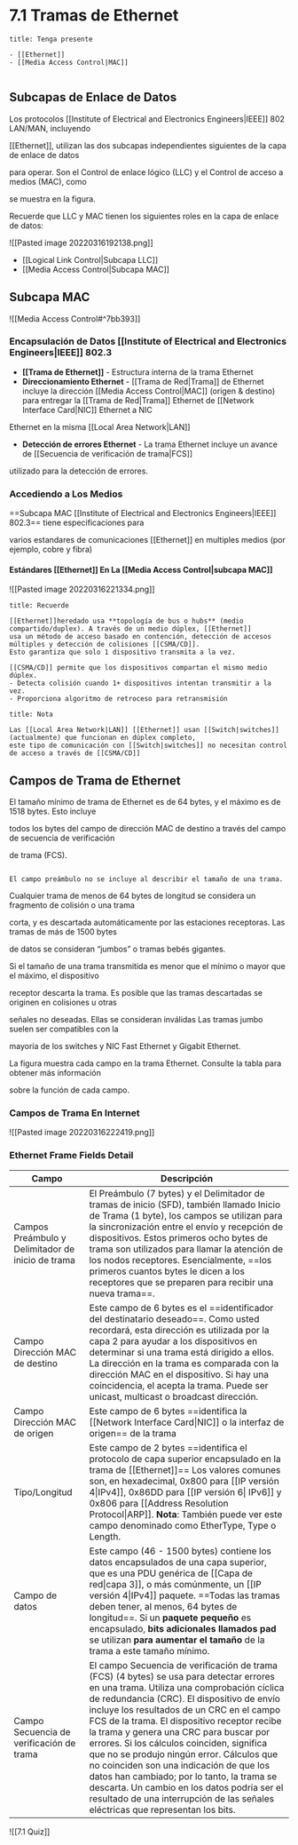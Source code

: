 # 7.1 Tramas de Ethernet

```ad-hint
title: Tenga presente

- [[Ethernet]]
- [[Media Access Control|MAC]]


```

## Subcapas de Enlace de Datos

Los protocolos [[Institute of Electrical and Electronics Engineers|IEEE]] 802 LAN/MAN, incluyendo

[[Ethernet]], utilizan las dos subcapas independientes siguientes de la capa de enlace de datos

para operar. Son el Control de enlace lógico (LLC) y el Control de acceso a medios (MAC), como

se muestra en la figura.

Recuerde que LLC y MAC tienen los siguientes roles en la capa de enlace de datos:

![[Pasted image 20220316192138.png]]

- [[Logical Link Control|Subcapa LLC]]
- [[Media Access Control|Subcapa MAC]]

## Subcapa MAC
![[Media Access Control#^7bb393]]
### Encapsulación de Datos [[Institute of Electrical and Electronics Engineers|IEEE]] 802.3
- **[[Trama de Ethernet]]** - Estructura interna de la trama Ethernet
- **Direccionamiento Ethernet** - [[Trama de Red|Trama]] de Ethernet incluye la dirección [[Media Access Control|MAC]]
(origen & destino) para entregar la [[Trama de Red|Trama]] Ethernet de [[Network Interface Card|NIC]] Ethernet a NIC

Ethernet en la misma [[Local Area Network|LAN]]

- **Detección de errores Ethernet** - La trama Ethernet incluye un avance de [[Secuencia de verificación de trama|FCS]]

utilizado para la detección de errores.

### Accediendo a Los Medios
==Subcapa MAC [[Institute of Electrical and Electronics Engineers|IEEE]] 802.3== tiene especificaciones para

varios estandares de comunicaciones [[Ethernet]] en multiples medios (por ejemplo, cobre y fibra)

#### Estándares [[Ethernet]] En La [[Media Access Control|subcapa MAC]]
![[Pasted image 20220316221334.png]]

```ad-important
title: Recuerde

[[Ethernet]]heredado usa **topología de bus o hubs** (medio compartido/duplex). A través de un medio dúplex, [[Ethernet]]
usa un método de acceso basado en contención, detección de accesos múltiples y detección de colisiones [[CSMA/CD]].
Esto garantiza que solo 1 dispositivo transmita a la vez.

[[CSMA/CD]] permite que los dispositivos compartan el mismo medio dúplex.
- Detecta colisión cuando 1+ dispositivos intentan transmitir a la vez.
- Proporciona algoritmo de retroceso para retransmisión

```

```ad-seealso
title: Nota

Las [[Local Area Network|LAN]] [[Ethernet]] usan [[Switch|switches]] (actualmente) que funcionan en dúplex completo,
este tipo de comunicación con [[Switch|switches]] no necesitan control de acceso a través de [[CSMA/CD]]

```

## Campos de Trama de Ethernet

El tamaño mínimo de trama de Ethernet es de 64 bytes, y el máximo es de 1518 bytes. Esto incluye

todos los bytes del campo de dirección MAC de destino a través del campo de secuencia de verificación

de trama (FCS).

```ad-important

El campo preámbulo no se incluye al describir el tamaño de una trama.

```

Cualquier trama de menos de 64 bytes de longitud se considera un fragmento de colisión o una trama

corta, y es descartada automáticamente por las estaciones receptoras. Las tramas de más de 1500 bytes

de datos se consideran “jumbos” o tramas bebés gigantes.

Si el tamaño de una trama transmitida es menor que el mínimo o mayor que el máximo, el dispositivo

receptor descarta la trama. Es posible que las tramas descartadas se originen en colisiones u otras

señales no deseadas. Ellas se consideran inválidas Las tramas jumbo suelen ser compatibles con la

mayoría de los switches y NIC Fast Ethernet y Gigabit Ethernet.

La figura muestra cada campo en la trama Ethernet. Consulte la tabla para obtener más información

sobre la función de cada campo.

### Campos de Trama En Internet
![[Pasted image 20220316222419.png]]

### Ethernet Frame Fields Detail
| Campo                                             | Descripción                                                                                                                                                                                                                                                                                                                                                                                                                                                                                                                                                                                                                                       |
| ------------------------------------------------- | ------------------------------------------------------------------------------------------------------------------------------------------------------------------------------------------------------------------------------------------------------------------------------------------------------------------------------------------------------------------------------------------------------------------------------------------------------------------------------------------------------------------------------------------------------------------------------------------------------------------------------------------------- |
| Campos Preámbulo y Delimitador de inicio de trama | El Preámbulo (7 bytes) y el Delimitador de tramas de inicio (SFD), también llamado Inicio de Trama (1 byte), los campos se utilizan para la sincronización entre el envío y recepción de dispositivos. Estos primeros ocho bytes de trama son utilizados para llamar la atención de los nodos receptores. Esencialmente, ==los primeros cuantos bytes le dicen a los receptores que se preparen para recibir una nueva trama==.                                                                                                                                                                                                                       |
| Campo Dirección MAC de destino                    | Este campo de 6 bytes es el ==identificador del destinatario deseado==. Como usted recordará, esta dirección es utilizada por la capa 2 para ayudar a los dispositivos en determinar si una trama está dirigido a ellos. La dirección en la trama es comparada con la dirección MAC en el dispositivo. Si hay una coincidencia, el acepta la trama. Puede ser unicast, multicast o broadcast dirección.                                                                                                                                                                                                                                               |
| Campo Dirección MAC de origen                     | Este campo de 6 bytes ==identifica la [[Network Interface Card\|NIC]] o la interfaz de origen== de la trama                                                                                                                                                                                                                                                                                                                                                                                                                                                                                                                                           |
| Tipo/Longitud                                     | Este campo de 2 bytes ==identifica el protocolo de capa superior encapsulado en la trama de [[Ethernet]]== Los valores comunes son, en hexadecimal, 0x800 para [[IP versión 4\|IPv4]], 0x86DD para [[IP versión 6\| IPv6]] y 0x806 para [[Address Resolution Protocol\|ARP]]. **Nota**: También puede ver este campo denominado como EtherType, Type o Length.                                                                                                                                                                                                                                                                                        |
| Campo de datos                                    | Este campo (46 - 1500 bytes) contiene los datos encapsulados de una capa superior, que es una PDU genérica de [[Capa de red\|capa 3]], o más comúnmente, un [[IP versión 4\|IPv4]] paquete. ==Todas las tramas deben tener, al menos, 64 bytes de longitud==. Si un **paquete pequeño** es encapsulado, **bits adicionales llamados pad** se utilizan **para aumentar el tamaño** de la trama a este tamaño mínimo.                                                                                                                                                                                                                                                                                  |
| Campo Secuencia de verificación de trama          | El campo Secuencia de verificación de trama (FCS) (4 bytes) se usa para detectar errores en una trama. Utiliza una comprobación cíclica de redundancia (CRC). El dispositivo de envío incluye los resultados de un CRC en el campo FCS de la trama. El dispositivo receptor recibe la trama y genera una CRC para buscar por errores. Si los cálculos coinciden, significa que no se produjo ningún error. Cálculos que no coinciden son una indicación de que los datos han cambiado; por lo tanto, la trama se descarta. Un cambio en los datos podría ser el resultado de una interrupción de las señales eléctricas que representan los bits. |

![[7.1 Quiz]]

